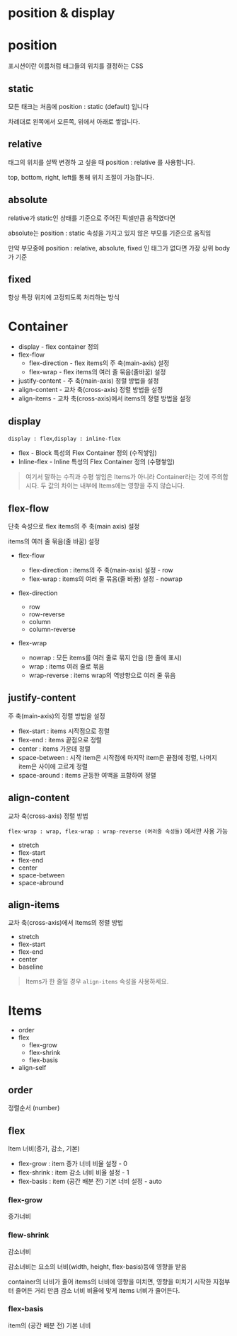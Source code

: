 # position & display



# position

포시션이란 이름처럼 태그들의 위치를 결정하는 CSS



## static

모든 태크는 처음에 position : static (default) 입니다

차례대로 왼쪽에서 오른쪽, 위에서 아래로 쌓입니다.



## relative

태그의 위치를 살짝 변경하 고 싶을 때 position : relative 를 사용합니다.

top, bottom, right, left를 통해 위치 조절이 가능합니다.



## absolute

relative가 static인 상태를 기준으로 주어진 픽셀만큼 움직였다면

absolute는 position : static 속성을 가지고 있지 않은 부모를 기준으로 움직임

만약 부모중에 position : relative, absolute, fixed 인 태그가 없다면 가장 상위 body가 기준

## fixed

항상 특정 위치에 고정되도록 처리하는 방식



# Container

- display - flex container 정의
- flex-flow 
  - flex-direction - flex items의 주 축(main-axis) 설정
  - flex-wrap - flex items의 여러 줄 묶음(줄바꿈) 설정
- justify-content - 주 축(main-axis) 정렬 방법을 설정
- align-content - 교차 축(cross-axis) 정렬 방법을 설정
- align-items - 교차 축(cross-axis)에서 items의 정렬 방법을 설정 



## display

`display : flex`,`display : inline-flex`



- flex - Block 특성의 Flex Container 정의 (수직쌓임)
- Inline-flex - Inline 특성의 Flex Container 정의 (수평쌓임)



> 여기서 말하는 수직과 수평 쌓임은 Items가 아니라 Container라는 것에 주의합시다.
> 두 값의 차이는 내부에 Items에는 영향을 주지 않습니다.



## flex-flow

단축 속성으로 flex items의 주 축(main axis) 설정

items의 여러 줄 묶음(줄 바꿈) 설정



- flex-flow
  - flex-direction : items의 주 축(main-axis) 설정 - row
  - flex-wrap  : items의 여러 줄 묶음(줄 바꿈) 설정 - nowrap



- flex-direction
   - row
   - row-reverse
   - column
   - column-reverse



- flex-wrap
  - nowrap : 모든 items를 여러 줄로 묶지 안음 (한 줄에 표시)
  - wrap : items 여러 줄로 묶음
  - wrap-reverse : items wrap의 역방향으로 여러 줄 묶음



## justify-content

주 축(main-axis)의 정렬 방법을 설정

- flex-start : items 시작점으로 정렬
- flex-end : items 끝점으로 정렬
- center : items 가운데 정렬
- space-between : 시작 item은 시작점에 마지막 item은 끝점에 정렬, 나머지 item은 사이에 고르게 정렬
- space-around : items 균등한 여백을 표함하여 정렬



## align-content

교차 축(cross-axis) 정렬 방법

`flex-wrap : wrap, flex-wrap : wrap-reverse (여러줄 속성들)` 에서만 사용 가능

- stretch
- flex-start
- flex-end
- center
- space-between
- space-abround



## align-items

교차 축(cross-axis)에서 Items의 정렬 방법

- stretch
- flex-start
- flex-end
- center
- baseline



> Items가 한 줄일 경우 `align-items` 속성을 사용하세요.





# Items

- order
- flex
  - flex-grow
  - flex-shrink
  - flex-basis
- align-self



## order

정렬순서 (number)

## flex

Item 너비(증가, 감소, 기본)

- flex-grow : item 증가 너비 비율 설정 - 0
- flex-shrink : item 감소 너비 비율 설정 - 1
- flex-basis : item (공간 배분 전) 기본 너비 설정 - auto



### flex-grow

증가너비



### flew-shrink

감소너비

감소너비는 요소의 너비(width, height, flex-basis)등에 영향을 받음

container의 너비가 줄어 items의 너비에 영향을 미치면,  영향을 미치기 시작한 지점부터 즐어든 거리 만큼 감소 너비 비율에 맞게 items 너비가 줄어든다.



### flex-basis

item의 (공간 배분 전) 기본 너비

